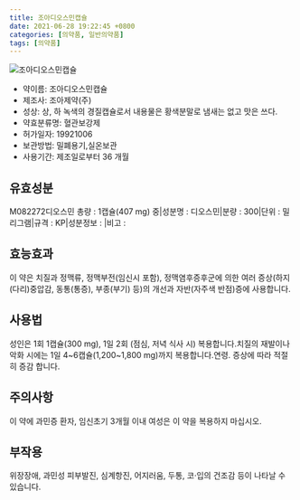```yaml
---
title: 조아디오스민캡슐
date: 2021-06-28 19:22:45 +0800
categories: [의약품, 일반의약품]
tags: [의약품]
---
```

![조아디오스민캡슐](https://nedrug.mfds.go.kr/pbp/cmn/itemImageDownload/1NWXhq8Y5Uv)

- 약이름: 조아디오스민캡슐
- 제조사: 조아제약(주)
- 성상: 상, 하 녹색의 경질캡슐로서 내용물은 황색분말로 냄새는 없고 맛은 쓰다.
- 약효분류명: 혈관보강제
- 허가일자: 19921006
- 보관방법: 밀폐용기,실온보관
- 사용기간: 제조일로부터 36 개월
## 유효성분
M082272디오스민
총량 : 1캡슐(407 mg) 중|성분명 : 디오스민|분량 : 300|단위 : 밀리그램|규격 : KP|성분정보 : |비고 :
## 효능효과
이 약은 치질과 정맥류, 정맥부전(임신시 포함), 정맥염후증후군에 의한 여러 증상(하지(다리)중압감, 동통(통증), 부종(부기) 등)의 개선과 자반(자주색 반점)증에 사용합니다.
## 사용법
성인은 1회 1캡슐(300 mg), 1일 2회 (점심, 저녁 식사 시) 복용합니다.치질의 재발이나 악화 시에는 1일 4~6캡슐(1,200~1,800 mg)까지 복용합니다.연령. 증상에 따라 적절히 증감 합니다.
## 주의사항
이 약에 과민증 환자, 임신초기 3개월 이내 여성은 이 약을 복용하지 마십시오.
## 부작용
위장장애, 과민성 피부발진, 심계항진, 어지러움, 두통, 코·입의 건조감 등이 나타날 수 있습니다.
